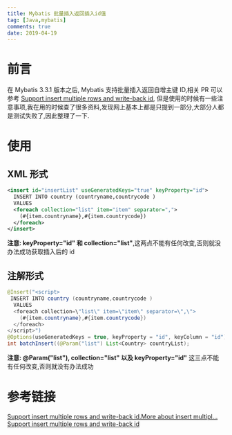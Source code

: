 ```yaml
---
title: Mybatis 批量插入返回插入id值
tag: [Java,mybatis]
comments: true
date: 2019-04-19
---
```







# 前言

在 Mybatis 3.3.1 版本之后, Mybatis 支持批量插入返回自增主键 ID,相关 PR 可以参考 [
Support insert multiple rows and write-back id](https://github.com/mybatis/mybatis-3/pull/547), 但是使用的时候有一些注意事项,我在用的时候查了很多资料,发现网上基本上都是只提到一部分,大部分人都是测试失败了,因此整理了一下.

# 使用

## XML 形式

```xml
<insert id="insertList" useGeneratedKeys="true" keyProperty="id">
  INSERT INTO country (countryname,countrycode )
  VALUES
  <foreach collection="list" item="item" separator=",">
    (#{item.countryname},#{item.countrycode})
  </foreach>
</insert>
```

**注意: keyProperty="id" 和 collection="list"**,这两点不能有任何改变,否则就没办法成功获取插入后的 id

## 注解形式

```java
@Insert("<script>
 INSERT INTO country (countryname,countrycode )
  VALUES
  <foreach collection=\"list\" item=\"item\" separator=\",\">
    (#{item.countryname},#{item.countrycode})
  </foreach>
</script>")
@Options(useGeneratedKeys = true, keyProperty = "id", keyColumn = "id")
int batchInsert((@Param("list") List<Country> countryList);
```

**注意: @Param("list"), collection="list" 以及 keyProperty="id"** 这三点不能有任何改变,否则就没有办法成功

# 参考链接

[Support insert multiple rows and write-back id.More about insert multipl...](https://github.com/mybatis/mybatis-3/pull/350)
[Support insert multiple rows and write-back id](https://github.com/mybatis/mybatis-3/pull/547)